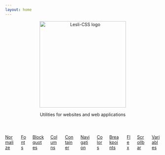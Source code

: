 ```yaml
---
layout: home
---
```


<header class="hero is-medium docs-header">
    <section class="hero-body">
        <img alt="Lesli-CSS logo" src="/images/brand/lesli-css.svg" />
        <p class="description">
            Utilities for websites and web applications
        </p>
    </section>
</header>

<section class="container docs-content">
    <div class="columns">
        <div class="column">
            <a href="/docs/lesli-css/1x/normalize">
                <span class="icon">
                    <i class="ri-archive-2-line"></i>
                </span>
                Normalize
            </a>
        </div>
        <div class="column">
            <a href="/docs/lesli-css/1x/fonts">
                <span class="icon">
                    <i class="ri-font-family"></i>
                </span>
                Fonts
            </a>
        </div>
        <div class="column">
            <a href="/docs/lesli-css/1x/blockquotes">
                <span class="icon">
                    <i class="ri-double-quotes-l"></i>
                </span>
                Blockquotes
            </a>
        </div>
        <div class="column">
            <a href="/docs/lesli-css/1x/columns">
                <span class="icon">
                    <i class="ri-layout-column-line"></i>
                </span>
                Columns
            </a>
        </div>
        <div class="column">
            <a href="/docs/lesli-css/1x/container">
                <span class="icon">
                    <i class="ri-layout-line"></i>
                </span>
                Container
            </a>
        </div>
        <div class="column">
            <a href="/docs/lesli-css/1x/navigation">
                <span class="icon">
                    <i class="ri-menu-line"></i>
                </span>
                Navigation
            </a>
        </div>
        <div class="column">
            <a href="/docs/lesli-css/1x/colors">
                <span class="icon">
                    <i class="ri-palette-line"></i>
                </span>
                Colors
            </a>
        </div>
        <div class="column">
            <a href="/docs/lesli-css/1x/breakpoints">
                <span class="icon">
                    <i class="ri-layout-2-line"></i>
                </span>
                Breakpoints
            </a>
        </div>
        <div class="column">
            <a href="/docs/lesli-css/1x/flex">
                <span class="icon">
                    <i class="ri-layout-masonry-line"></i>
                </span>
                Flex
            </a>
        </div>
        <div class="column">
            <a href="/docs/lesli-css/1x/scrollbar">
                <span class="icon">
                    <i class="ri-layout-right-2-line"></i>
                </span>
                Scrollbar
            </a>
        </div>
        <div class="column">
            <a href="/docs/lesli-css/1x/variables">
                <span class="icon">
                    <i class="ri-tools-line"></i>
                </span>
                Variables
            </a>
        </div>
    </div>
</section>

<style scoped lang="scss">
@import "lesli-css";
@import "../.vitepress/theme/stylesheets/page.scss";
.docs-header {
    img {
        width: 280px;
    }
}
@include lesli-css-breakpoint-mobile() {
    .docs-header {
        img {
            width: 200px;
        }
    }
}
</style>
